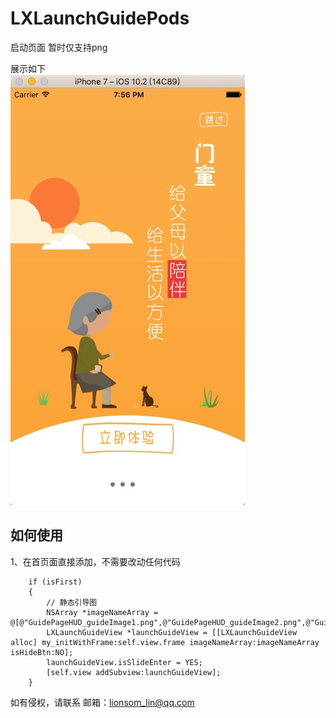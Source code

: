 # LXLaunchGuidePods
启动页面 暂时仅支持png

展示如下<br>
![image](https://github.com/lionsom/LXLaunchGuidePods/blob/master/ShowImages/show_Image_1.png)


## 如何使用<br>
1、在首页面直接添加，不需要改动任何代码<br>
```
    if (isFirst)
    {
        // 静态引导图
        NSArray *imageNameArray = @[@"GuidePageHUD_guideImage1.png",@"GuidePageHUD_guideImage2.png",@"GuidePageHUD_guideImage3.png",@"GuidePageHUD_guideImage4.png"];
        LXLaunchGuideView *launchGuideView = [[LXLaunchGuideView alloc] my_initWithFrame:self.view.frame imageNameArray:imageNameArray isHideBtn:NO];
        launchGuideView.isSlideEnter = YES;
        [self.view addSubview:launchGuideView];
    }
```


如有侵权，请联系
邮箱：lionsom_lin@qq.com
